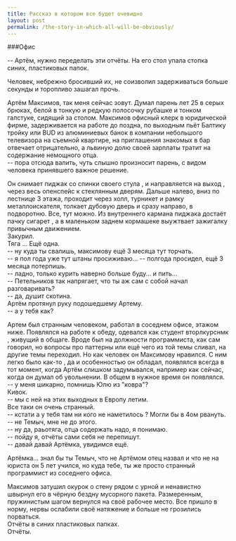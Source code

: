 ```yaml
---
title: Рассказ в котором все будет очевидно
layout: post
permalink: /the-story-in-which-all-will-be-obviously/
---
```


###Офис

-- Артём, нужно переделать эти отчёты.
На его стол упала стопка синих, пластиковых папок.

Человек, небрежно бросивший их, не соизволил задерживаться 
больше секунды и торопливо зашагал прочь.

Артём Максимов, так меня сейчас зовут. Думал парень лет 25 в серых брюках, белой в тонкую и редкую полосочку рубашке и тонком галстуке, сидящий за столом. Максимов офисный клерк в юридической фирме, задерживается на работе до поздна, по выходным пьёт Балтику тройку или BUD из алюминиевых банок в компании небольшого телевизора на съемной квартире, на приглашения знакомых в бар отвечает отрицательно, а львиную долю своей зарплаты тратит на содержание немощного отца.  
-- пора отсюда валить, чуть слышно произносит парень, с видом человека принявшего важное решение.  

Он снимает пиджак со спинки своего стула , и направляется на выход , через весь опенспейс к стеклянным дверям. Дальше налево, вниз по лестнице 3 этажа, проходит через холл, турникет и рамку металлоискателя, толкает дубовую дверь и сразу направо, в подворотню. Все, тут можно. 
Из внутреннего кармана пиджака достаёт пачку сигарет , а в маленьком заднем кормашеке выужтвает зажигалку привычным движением.   
Закурил.  
Тяга ... Ещё одна.  
-- ну куда ты свалишь, максимову ещё 3 месяца тут торчать.  
-- я пол года уже тут штаны просиживаю...
-- полгода просидел, ещё 3 месяца потерпишь.  
-- ладно, только курить наверно больше буду...  и пить...   
-- Петельников так напрягает, что ты аж сам с собой начал разговаривать?     
-- да, душит скотина.  
Артём протянул руку подошедшему Артему.  
-- а у тебя как?  

Артем был странным человеком, работал в соседнем офисе, этажом ниже. Появлялся на работе к обеду, одевался как студент вторлкурснмк , живущий в общаге. Вроде был на должности программиста, как сам говорил, но вопросы про паттерны или ещё чего из той темы сливал, на другие темы переходил. Но как человек он Максимову нравился. С ним легко было как-то , да и особенностью он обладал, появлялся всегда в тот момент, когда Артём слишком задумывался, например как сейчас, когда он думал об увольнении. В общем в нужное время он появлялся.  
-- у меня шикарно, помнишь Юлю из "ковра"?    
Кивок.  
-- мы с ней на этих выходных в Европу летим.  
Все таки он очень странный.  
-- кстати а у тебя там ни кого не наметилось ? Могли бы в 4ом рвануть.   
-- не Темыч, мне не до этого.  
-- ну да, раьотяга, отца содержать надо, я понимаю.  
-- пойду я, отчёты сами себя не перепишут.   
-- давай давай Артёмка, увидимся ещё.  

Артёмка... знал бы ты Темыч, что не Артёмом отец назвал и что не на юриста он 5 лет учился, но куда тебе, ты же просто странный программист из соседнего офиса.   

Максимов затушил окурок о стену рядом с урной и ненавистно швырнул его в чёрную бездну мусорного пакета. Размеренным, пружинистым шагом вернулся на своё рабочее место. Все пришло в норму, нервы ослабили своё натяжение и больше не грозились порваться.  
Отчёты в синих пластиковых папках.  
Отчёты.
